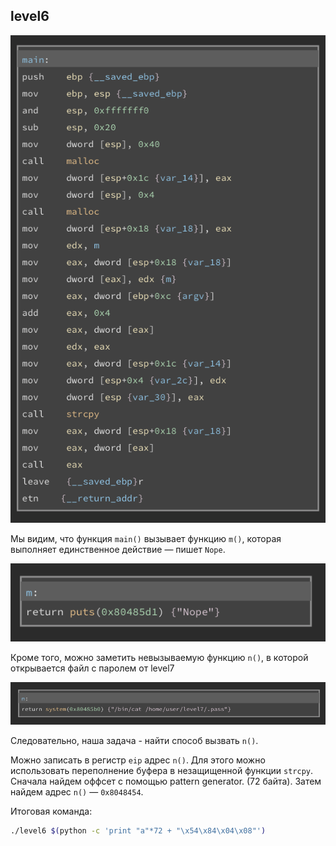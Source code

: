 ## level6
![](../../docs/img/level6_1.png)

Мы видим, что функция `main()` вызывает функцию `m()`, которая выполняет единственное действие — пишет `Nope`.

![](../../docs/img/level6_2.png)

Кроме того, можно заметить невызываемую функцию `n()`, в которой открывается файл с паролем от level7

![](../../docs/img/level6_3.png)

Следовательно, наша задача - найти способ вызвать `n()`.

Можно записать в регистр `eip` адрес `n()`. Для этого можно использовать переполнение буфера в незащищенной функции `strcpy`. Сначала найдем оффсет с помощью pattern generator. (72 байта). Затем найдем адрес `n()` — `0x8048454`.

Итоговая команда:

```sh
./level6 $(python -c 'print "a"*72 + "\x54\x84\x04\x08"')
```